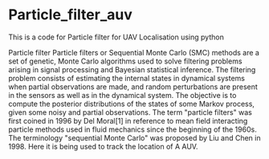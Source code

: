# Particle_filter_auv
This is a code for Particle filter for UAV Localisation using python

Particle filter
Particle filters or Sequential Monte Carlo (SMC) methods are a set of genetic, Monte Carlo algorithms used to solve filtering problems arising in signal processing and Bayesian statistical inference. The filtering problem consists of estimating the internal states in dynamical systems when partial observations are made, and random perturbations are present in the sensors as well as in the dynamical system. The objective is to compute the posterior distributions of the states of some Markov process, given some noisy and partial observations. The term "particle filters" was first coined in 1996 by Del Moral[1] in reference to mean field interacting particle methods used in fluid mechanics since the beginning of the 1960s. The terminology "sequential Monte Carlo" was proposed by Liu and Chen in 1998. Here it is being used to track the location of A AUV.
